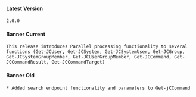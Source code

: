 #### Latest Version

```
2.0.0
```

 #### Banner Current

```
This release introduces Parallel processing functionality to several functions (Get-JCUser, Get-JCSystem, Get-JCSystemUser, Get-JCGroup, Get-JCSystemGroupMember, Get-JCUserGroupMember, Get-JCCommand, Get-JCCommandResult, Get-JCCommandTarget)

```

#### Banner Old

```
* Added search endpoint functionality and parameters to Get-jCCommand

```
